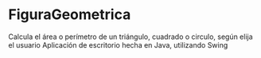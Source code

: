 # FiguraGeometrica
Calcula el área o perímetro de un triángulo, cuadrado o circulo, según elija el usuario
Aplicación de escritorio hecha en Java, utilizando Swing
